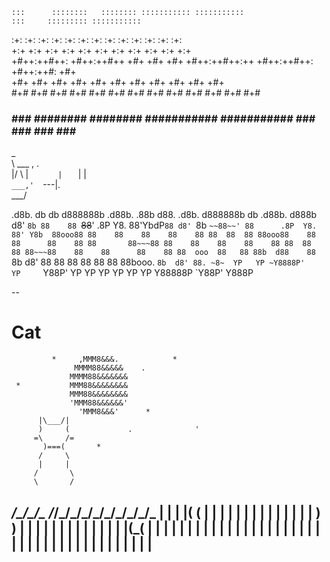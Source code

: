     :::      ::::::::   :::::::: ::::::::::: :::::::::::                  :::     ::::::::: ::::::::::: 
  :+: :+:   :+:    :+: :+:    :+:    :+:         :+:                    :+: :+:   :+:    :+:    :+:     
 +:+   +:+  +:+        +:+           +:+         +:+                   +:+   +:+  +:+    +:+    +:+     
+#++:++#++: +#++:++#++ +#+           +#+         +#+    +#++:++#++:++ +#++:++#++: +#++:++#:     +#+     
+#+     +#+        +#+ +#+           +#+         +#+                  +#+     +#+ +#+    +#+    +#+     
#+#     #+# #+#    #+# #+#    #+#    #+#         #+#                  #+#     #+# #+#    #+#    #+#     
###     ###  ########   ######## ########### ###########              ###     ### ###    ###    ###     


 _                  
 \ ___  ,    .      
 |/   \ |    `      
 |    ` |    |      
 `___,'  `---|.     
         \___/      
         

 .d8b.  db    db d888888b  .d88b.  .88b  d88.  .d8b.  d888888b db       .d88b.   d888b  
d8' `8b 88    88 `~~88~~' .8P  Y8. 88'YbdP`88 d8' `8b `~~88~~' 88      .8P  Y8. 88' Y8b 
88ooo88 88    88    88    88    88 88  88  88 88ooo88    88    88      88    88 88      
88~~~88 88    88    88    88    88 88  88  88 88~~~88    88    88      88    88 88  ooo 
88   88 88b  d88    88    `8b  d8' 88  88  88 88   88    88    88booo. `8b  d8' 88. ~8~ 
YP   YP ~Y8888P'    YP     `Y88P'  YP  YP  YP YP   YP    YP    Y88888P  `Y88P'   Y888P  
                                                                                        
                                                                                        



--


# Cat
             *     ,MMM8&&&.            *
                  MMMM88&&&&&    .
                 MMMM88&&&&&&&
     *           MMM88&&&&&&&&
                 MMM88&&&&&&&&
                 'MMM88&&&&&&'
                   'MMM8&&&'      *
          |\___/|
          )     (             .              '
         =\     /=
           )===(       *
          /     \
          |     |
         /       \
         \       /
  _/\_/\_/\__  _/_/\_/\_/\_/\_/\_/\_/\_/\_/\_
  |  |  |  |( (  |  |  |  |  |  |  |  |  |  |
  |  |  |  | ) ) |  |  |  |  |  |  |  |  |  |
  |  |  |  |(_(  |  |  |  |  |  |  |  |  |  |
  |  |  |  |  |  |  |  |  |  |  |  |  |  |  |
  |  |  |  |  |  |  |  |  |  |  |  |  |  |  |
------------------------------------------------
